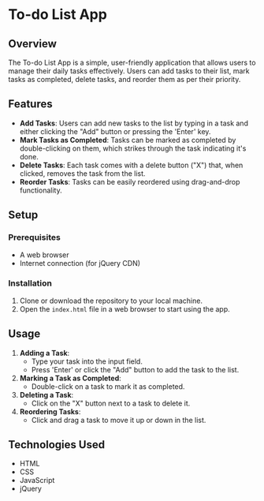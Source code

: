 # To-do List App

## Overview

The To-do List App is a simple, user-friendly application that allows users to manage their daily tasks effectively. Users can add tasks to their list, mark tasks as completed, delete tasks, and reorder them as per their priority.

## Features

- **Add Tasks**: Users can add new tasks to the list by typing in a task and either clicking the "Add" button or pressing the 'Enter' key.
- **Mark Tasks as Completed**: Tasks can be marked as completed by double-clicking on them, which strikes through the task indicating it's done.
- **Delete Tasks**: Each task comes with a delete button ("X") that, when clicked, removes the task from the list.
- **Reorder Tasks**: Tasks can be easily reordered using drag-and-drop functionality.

## Setup

### Prerequisites

- A web browser
- Internet connection (for jQuery CDN)

### Installation

1. Clone or download the repository to your local machine.
2. Open the `index.html` file in a web browser to start using the app.

## Usage

1. **Adding a Task**:
   - Type your task into the input field.
   - Press 'Enter' or click the "Add" button to add the task to the list.
2. **Marking a Task as Completed**:
   - Double-click on a task to mark it as completed.
3. **Deleting a Task**:
   - Click on the "X" button next to a task to delete it.
4. **Reordering Tasks**:
   - Click and drag a task to move it up or down in the list.

## Technologies Used

- HTML
- CSS
- JavaScript
- jQuery
